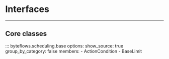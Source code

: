 # Interfaces

---

## Core classes

::: byteflows.scheduling.base
    options:
      show_source: true
      group_by_category: false
      members:
        - ActionCondition
        - BaseLimit
